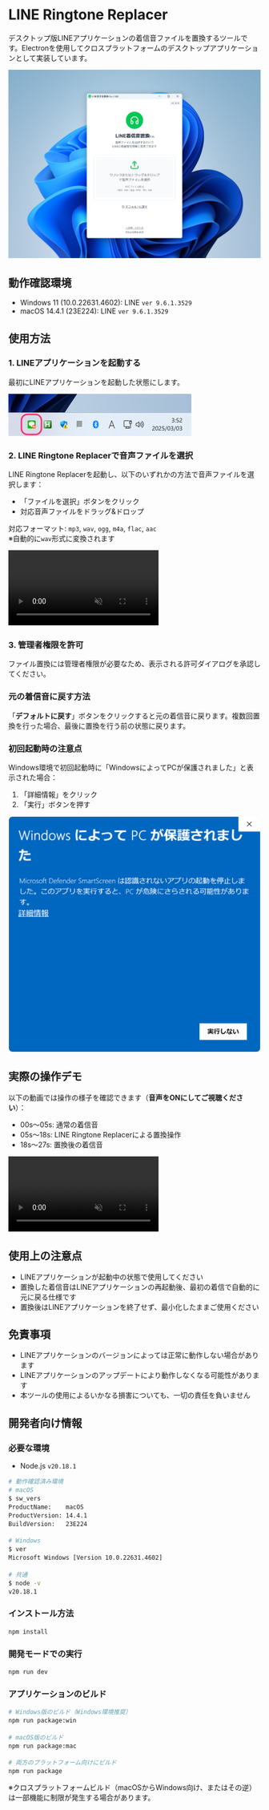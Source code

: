 # LINE Ringtone Replacer

デスクトップ版LINEアプリケーションの着信音ファイルを置換するツールです。Electronを使用してクロスプラットフォームのデスクトップアプリケーションとして実装しています。

<p align="center">
  <img src="./docs/images/image-app-shot-2.png">
</p>

## 動作確認環境

- Windows 11 (10.0.22631.4602): LINE `ver 9.6.1.3529`
- macOS 14.4.1 (23E224): LINE `ver 9.6.1.3529`

## 使用方法

### 1. LINEアプリケーションを起動する

最初にLINEアプリケーションを起動した状態にします。

<kbd>
  <img src="./docs/images/image-1.png" width="366">
</kbd>

### 2. LINE Ringtone Replacerで音声ファイルを選択

LINE Ringtone Replacerを起動し、以下のいずれかの方法で音声ファイルを選択します：
- 「ファイルを選択」ボタンをクリック
- 対応音声ファイルをドラッグ&ドロップ

対応フォーマット: `mp3`, `wav`, `ogg`, `m4a`, `flac`, `aac`  
※自動的に`wav`形式に変換されます

<video controls src="https://github.com/user-attachments/assets/0325b172-7ea8-4cb6-9822-8ff5fb410dae" muted="false"></video>

### 3. 管理者権限を許可

ファイル置換には管理者権限が必要なため、表示される許可ダイアログを承認してください。

### 元の着信音に戻す方法

「**デフォルトに戻す**」ボタンをクリックすると元の着信音に戻ります。複数回置換を行った場合、最後に置換を行う前の状態に戻ります。

### 初回起動時の注意点

Windows環境で初回起動時に「WindowsによってPCが保護されました」と表示された場合：
1. 「詳細情報」をクリック
2. 「実行」ボタンを押す

<kbd>
  <img src="./docs/images/image-2.png" width="534">
</kbd>

## 実際の操作デモ

以下の動画では操作の様子を確認できます（**音声をONにしてご視聴ください**）：
- 00s～05s: 通常の着信音
- 05s～18s: LINE Ringtone Replacerによる置換操作
- 18s～27s: 置換後の着信音

<video controls src="https://github.com/user-attachments/assets/2f0e3c44-431e-43ed-84a7-90a57c66814a" muted="false"></video>

## 使用上の注意点

- LINEアプリケーションが起動中の状態で使用してください
- 置換した着信音はLINEアプリケーションの再起動後、最初の着信で自動的に元に戻る仕様です
- 置換後はLINEアプリケーションを終了せず、最小化したままご使用ください

## 免責事項

- LINEアプリケーションのバージョンによっては正常に動作しない場合があります
- LINEアプリケーションのアップデートにより動作しなくなる可能性があります
- 本ツールの使用によるいかなる損害についても、一切の責任を負いません

## 開発者向け情報

### 必要な環境

- Node.js `v20.18.1`

```bash
# 動作確認済み環境
# macOS
$ sw_vers
ProductName:    macOS
ProductVersion: 14.4.1
BuildVersion:   23E224

# Windows
$ ver
Microsoft Windows [Version 10.0.22631.4602]

# 共通
$ node -v
v20.18.1
```

### インストール方法

```bash
npm install
```

### 開発モードでの実行

```bash
npm run dev
```

### アプリケーションのビルド

```bash
# Windows版のビルド（Windows環境推奨）
npm run package:win

# macOS版のビルド
npm run package:mac

# 両方のプラットフォーム向けにビルド
npm run package
```

※クロスプラットフォームビルド（macOSからWindows向け、またはその逆）は一部機能に制限が発生する場合があります。
